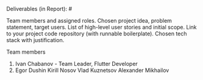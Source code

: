 Deliverables (in Report): #

Team members and assigned roles.
Chosen project idea, problem statement, target users.
List of high-level user stories and initial scope.
Link to your project code repository (with runnable boilerplate).
Chosen tech stack with justification.

Team members
1. Ivan Chabanov - Team Leader, Flutter Developer
2. Egor Dushin	Kirill Nosov	Vlad Kuznetsov	Alexander Mikhailov